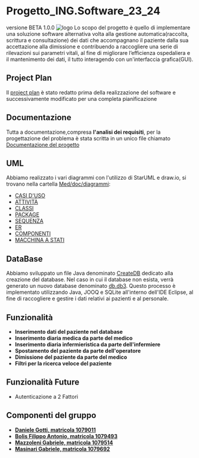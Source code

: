 # Progetto_ING.Software_23_24
versione BETA 1.0.0
![logo](https://github.com/FilippoBolis/Progetto_ING.Software_23_24/blob/main/MED/doc/Immagini/Logo%20progetto_Tavola%20disegno%201.png)
Lo scopo del progetto è quello di implementare una soluzione software alternativa volta alla gestione automatica(raccolta, scrittura e consultazione) dei dati che accompagnano il paziente dalla sua accettazione alla dimissione e contribuendo a raccogliere una serie di rilevazioni sui parametri vitali, al fine di migliorare 
l’efficienza ospedaliera e il mantenimento dei dati, il tutto interagendo con un'interfaccia grafica(GUI).
## Project Plan
Il [project plan](https://github.com/FilippoBolis/Progetto_ING.Software_23_24/blob/main/MED/doc/Project_Plan.pdf) è stato redatto prima della realizzazione del software e successivamente modificato per una completa pianificazione
## Documentazione
Tutta a documentazione,compresa __l'analisi dei requisiti__, per la progettazione del problema è stata scritta in un unico file chiamato [Documentazione del progetto](https://github.com/FilippoBolis/Progetto_ING.Software_23_24/blob/main/MED/doc/Documentazione%20del%20progetto.pdf)
## UML
Abbiamo realizzato i vari diagrammi con l'utilizzo di StarUML e draw.io, si trovano nella cartella [Med/doc/diagrammi](MED/doc/diagrammi):
- [CASI D'USO](https://github.com/FilippoBolis/Progetto_ING.Software_23_24/blob/main/MED/doc/diagrammi/Diagramma%20Casi%20d'uso.pdf)
- [ATTIVITÀ](https://github.com/FilippoBolis/Progetto_ING.Software_23_24/blob/main/MED/doc/diagrammi/Diagramma%20delle%20attivit%C3%A0.pdf)
- [CLASSI](https://github.com/FilippoBolis/Progetto_ING.Software_23_24/blob/main/MED/doc/diagrammi/Diagramma%20di%20classe.pdf)
- [PACKAGE](https://github.com/FilippoBolis/Progetto_ING.Software_23_24/blob/main/MED/doc/diagrammi/Diagramma%20di%20pacchetto.JPG)
- [SEQUENZA](https://github.com/FilippoBolis/Progetto_ING.Software_23_24/blob/main/MED/doc/diagrammi/Diagramma%20di%20sequenza.pdf)
- [ER](https://github.com/FilippoBolis/Progetto_ING.Software_23_24/blob/main/MED/doc/diagrammi/Diagramma%20ER.pdf)
- [COMPONENTI](https://github.com/FilippoBolis/Progetto_ING.Software_23_24/blob/main/MED/doc/diagrammi/Diagramma%20dei%20Componenti.pdf)
- [MACCHINA A STATI](https://github.com/FilippoBolis/Progetto_ING.Software_23_24/blob/main/MED/doc/diagrammi/Macchina%20a%20stati%20paziente.pdf)
## DataBase
Abbiamo sviluppato un file Java denominato [CreateDB](https://github.com/FilippoBolis/Progetto_ING.Software_23_24/blob/main/MED/code/progetto_database/src/main/java/gestore_db/CreateDB.java) dedicato alla creazione del database. Nel caso in cui il database non esista, verrà generato un nuovo database denominato [db.db3](https://github.com/FilippoBolis/Progetto_ING.Software_23_24/blob/main/MED/code/progetto_database/db/db.db3). Questo processo è implementato utilizzando Java, JOOQ e SQLite all'interno dell'IDE Eclipse, al fine di raccogliere e gestire i dati relativi ai pazienti e al personale.
## Funzionalità
- __Inserimento dati del paziente nel database__
- __Inserimento diaria medica da parte del medico__
- __Inserimento diaria infermieristica da parte dell'infermiere__
- __Spostamento del paziente da parte dell'operatore__
- __Dimissione del paziente da parte del medico__
- __Filtri per la ricerca veloce del paziente__
## Funzionalità Future
- Autenticazione a 2 Fattori
## Componenti del gruppo
- [__Daniele Gotti, matricola 1079011__](https://github.com/DanieleGotti)
- [__Bolis Filippo Antonio, matricola 1079493__](https://github.com/FilippoBolis)
- [__Mazzoleni Gabriele, matricola 1079514__](https://github.com/Gabriele-Mazzoleni)
- [__Masinari Gabriele, matricola 1079692__](https://github.com/GabrieleMasinari27)
